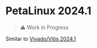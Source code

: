 # PetaLinux 2024.1

> ⚠️ Work in Progress

Similar to [Vivado/Vitis 2024.1](../../vivado-vitis-sdk/2024.1/README.md)
